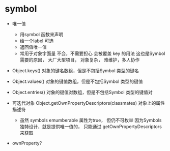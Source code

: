 # symbol

- 唯一值 
  - 用symbol 函数来声明
  - 给一个label 可选
  - 返回值唯一值
  - 常用于对象字面量 不会，不需要担心 会被覆盖
    key 的用法 这也是Symbol 需要的原因， 
    大厂大型项目， 对象复杂， 难维护，多人协作

  
 - Object.keys() 对象的键名数组，但是不包括Symbol 类型的键名
 - Object.values() 对象的键值数组，但是不包括Symbol 类型的键值
 - Object.entries() 对象的键值对数组，但是不包括Symbol 类型的键值对

- 可迭代对象
  Object.getOwnPropertyDescriptors(classmates) 对象上的属性描述符
  - 虽然 symbols emumberable 属性为true， 但仍不可枚举
    因为Symbols 独特设计，就是提供唯一值的， 只能通过 getOwnPropertyDescriptors 来获取

- ownProperty?
  
